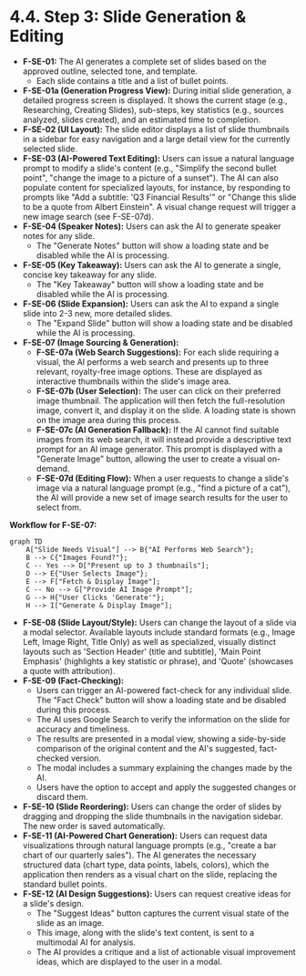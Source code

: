 # 4.4. Step 3: Slide Generation & Editing

*   **F-SE-01:** The AI generates a complete set of slides based on the approved outline, selected tone, and template.
    *   Each slide contains a title and a list of bullet points.
*   **F-SE-01a (Generation Progress View):** During initial slide generation, a detailed progress screen is displayed. It shows the current stage (e.g., Researching, Creating Slides), sub-steps, key statistics (e.g., sources analyzed, slides created), and an estimated time to completion.
*   **F-SE-02 (UI Layout):** The slide editor displays a list of slide thumbnails in a sidebar for easy navigation and a large detail view for the currently selected slide.
*   **F-SE-03 (AI-Powered Text Editing):** Users can issue a natural language prompt to modify a slide's content (e.g., "Simplify the second bullet point", "change the image to a picture of a sunset"). The AI can also populate content for specialized layouts, for instance, by responding to prompts like "Add a subtitle: 'Q3 Financial Results'" or "Change this slide to be a quote from Albert Einstein". A visual change request will trigger a new image search (see F-SE-07d).
*   **F-SE-04 (Speaker Notes):** Users can ask the AI to generate speaker notes for any slide.
    *   The "Generate Notes" button will show a loading state and be disabled while the AI is processing.
*   **F-SE-05 (Key Takeaway):** Users can ask the AI to generate a single, concise key takeaway for any slide.
    *   The "Key Takeaway" button will show a loading state and be disabled while the AI is processing.
*   **F-SE-06 (Slide Expansion):** Users can ask the AI to expand a single slide into 2-3 new, more detailed slides.
    *   The "Expand Slide" button will show a loading state and be disabled while the AI is processing.
*   **F-SE-07 (Image Sourcing & Generation):**
    *   **F-SE-07a (Web Search Suggestions):** For each slide requiring a visual, the AI performs a web search and presents up to three relevant, royalty-free image options. These are displayed as interactive thumbnails within the slide's image area.
    *   **F-SE-07b (User Selection):** The user can click on their preferred image thumbnail. The application will then fetch the full-resolution image, convert it, and display it on the slide. A loading state is shown on the image area during this process.
    *   **F-SE-07c (AI Generation Fallback):** If the AI cannot find suitable images from its web search, it will instead provide a descriptive text prompt for an AI image generator. This prompt is displayed with a "Generate Image" button, allowing the user to create a visual on-demand.
    *   **F-SE-07d (Editing Flow):** When a user requests to change a slide's image via a natural language prompt (e.g., "find a picture of a cat"), the AI will provide a new set of image search results for the user to select from.

**Workflow for F-SE-07:**
```mermaid
graph TD
    A["Slide Needs Visual"] --> B{"AI Performs Web Search"};
    B --> C{"Images Found?"};
    C -- Yes --> D["Present up to 3 thumbnails"];
    D --> E{"User Selects Image"};
    E --> F["Fetch & Display Image"];
    C -- No --> G["Provide AI Image Prompt"];
    G --> H{"User Clicks 'Generate'"};
    H --> I["Generate & Display Image"];
```

*   **F-SE-08 (Slide Layout/Style):** Users can change the layout of a slide via a modal selector. Available layouts include standard formats (e.g., Image Left, Image Right, Title Only) as well as specialized, visually distinct layouts such as 'Section Header' (title and subtitle), 'Main Point Emphasis' (highlights a key statistic or phrase), and 'Quote' (showcases a quote with attribution).
*   **F-SE-09 (Fact-Checking):**
    *   Users can trigger an AI-powered fact-check for any individual slide. The "Fact Check" button will show a loading state and be disabled during this process.
    *   The AI uses Google Search to verify the information on the slide for accuracy and timeliness.
    *   The results are presented in a modal view, showing a side-by-side comparison of the original content and the AI's suggested, fact-checked version.
    *   The modal includes a summary explaining the changes made by the AI.
    *   Users have the option to accept and apply the suggested changes or discard them.
*   **F-SE-10 (Slide Reordering):** Users can change the order of slides by dragging and dropping the slide thumbnails in the navigation sidebar. The new order is saved automatically.
*   **F-SE-11 (AI-Powered Chart Generation):** Users can request data visualizations through natural language prompts (e.g., "create a bar chart of our quarterly sales"). The AI generates the necessary structured data (chart type, data points, labels, colors), which the application then renders as a visual chart on the slide, replacing the standard bullet points.
*   **F-SE-12 (AI Design Suggestions):** Users can request creative ideas for a slide's design.
    *   The "Suggest Ideas" button captures the current visual state of the slide as an image.
    *   This image, along with the slide's text content, is sent to a multimodal AI for analysis.
    *   The AI provides a critique and a list of actionable visual improvement ideas, which are displayed to the user in a modal.